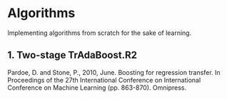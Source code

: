 # Algorithms
Implementing algorithms from scratch for the sake of learning.

## 1. Two-stage TrAdaBoost.R2
Pardoe, D. and Stone, P., 2010, June. Boosting for regression transfer. In Proceedings of the 27th International Conference on International Conference on Machine Learning (pp. 863-870). Omnipress.
